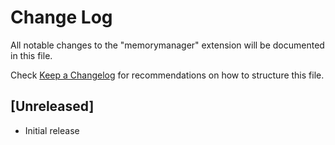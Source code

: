 # Change Log

All notable changes to the "memorymanager" extension will be documented in this file.

Check [Keep a Changelog](http://keepachangelog.com/) for recommendations on how to structure this file.

## [Unreleased]

- Initial release